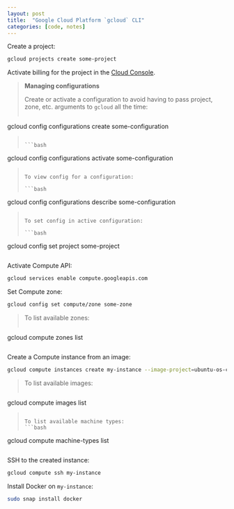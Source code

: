 ```yaml
---
layout: post
title:  "Google Cloud Platform `gcloud` CLI"
categories: [code, notes]
---
```


Create a project:

```bash
gcloud projects create some-project
```

Activate billing for the project in the [Cloud Console](https://console.cloud.google.com).

> **Managing configurations**
>
> Create or activate a configuration to avoid having to pass project, zone, etc. arguments to `gcloud` all the time:
>
> ```bash
gcloud config configurations create some-configuration
> ```
>
> ```bash
gcloud config configurations activate some-configuration
> ```
>
> To view config for a configuration:
>
> ```bash
gcloud config configurations describe some-configuration
> ```
>
> To set config in active configuration:
>
> ```bash
gcloud config set project some-project
> ```

Activate Compute API:

```bash
gcloud services enable compute.googleapis.com
```

Set Compute zone:

```bash
gcloud config set compute/zone some-zone
```

> To list available zones:
>
> ```bash
gcloud compute zones list
> ```

Create a Compute instance from an image:

```bash
gcloud compute instances create my-instance --image-project=ubuntu-os-cloud --image=ubuntu-1804-bionic-v20181222 --machine-type=f1-micro
```

> To list available images:
> ```bash
gcloud compute images list
> ```
>
> To list available machine types:
> ```bash
gcloud compute machine-types list
> ```

SSH to the created instance:

```bash
gcloud compute ssh my-instance
```

Install Docker on `my-instance`:

```bash
sudo snap install docker
```
